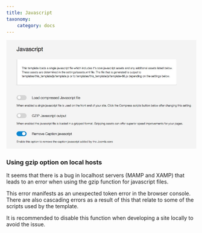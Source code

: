 ```yaml
---
title: Javascript
taxonomy:
    category: docs
---
```


![Javascript settings](javascript.jpg)
  

### Using gzip option on local hosts
It seems that there is a bug in localhost servers (MAMP and XAMP) that leads to an error when using the gzip function for javascript files. 

This error manifests as an unexpected token error in the browser console. There are also cascading errors as a result of this that relate to some of the scripts used by the template.

It is recommended to disable this function when developing a site locally to avoid the issue.


  